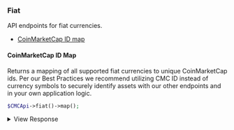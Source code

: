 ### Fiat

API endpoints for fiat currencies.

- [CoinMarketCap ID map](#coinmarketcap-id-map)

#### CoinMarketCap ID Map

Returns a mapping of all supported fiat currencies to unique CoinMarketCap ids. Per our Best Practices we recommend
utilizing CMC ID instead of currency symbols to securely identify assets with our other endpoints and in your own
application logic.

```php
$CMCApi->fiat()->map();
```

<details>
 <summary>View Response</summary>

```json
{
   "data": [
	  {
		 "id": 2781,
		 "name": "United States Dollar",
		 "sign": "$",
		 "symbol": "USD"
	  },
	  {
		 "id": 2787,
		 "name": "Chinese Yuan",
		 "sign": "¥",
		 "symbol": "CNY"
	  },
	  {
		 "id": 2781,
		 "name": "South Korean Won",
		 "sign": "₩",
		 "symbol": "KRW"
	  }
   ],
   "status": {
	  "timestamp": "2020-01-07T22:51:28.209Z",
	  "error_code": 0,
	  "error_message": "",
	  "elapsed": 3,
	  "credit_count": 1
   }
}
```

</details>
